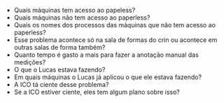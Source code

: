- Quais máquinas tem acesso ao papeless?
- Quais máquinas não tem acesso ao paperless?
- Quais os nomes dos processos das máquinas que não tem acesso ao paperless?
- Esse problema acontece só na sala de formas do crin ou acontece em outras salas de forma também?
- Quanto tempo é gasto a mais para fazer a anotação manual das medições?
- O que o Lucas estava fazendo?
- Em quais máquinas o Lucas já aplicou o que ele estava fazendo?
- A ICO tá ciente desse problema?
- Se a ICO estiver ciente, eles tem algum plano sobre isso?